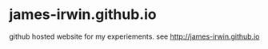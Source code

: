 # james-irwin.github.io
github hosted website for my experiements.
see http://james-irwin.github.io
